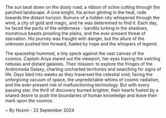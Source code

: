 
The sun beat down on the dusty road, a ribbon of ochre cutting through the parched landscape.  A lone knight, his armor glinting in the heat, rode towards the distant horizon. Rumors of a hidden city whispered through the wind, a city of gold and magic, and he was determined to find it. Each day, he faced the perils of the wilderness - bandits lurking in the shadows, monstrous beasts prowling the plains, and the ever-present threat of starvation. His journey was fraught with danger, but the allure of the unknown pushed him forward, fueled by hope and the whispers of legend. 

The spaceship hummed, a tiny speck against the vast canvas of the cosmos. Captain Anya stared out the viewport, her eyes tracing the swirling nebulas and distant galaxies.  Their mission: to explore the fringes of the Andromeda Galaxy, charting uncharted territories and searching for signs of life.  Days bled into weeks as they traversed the celestial void, facing the unforgiving vacuum of space, the unpredictable whims of cosmic radiation, and the ever-present risk of malfunctioning technology. But with every passing star, the thrill of discovery burned brighter, their hearts fueled by a shared desire to push the boundaries of human knowledge and leave their mark upon the cosmos. 

~ By Hozmi - 22 September 2024
